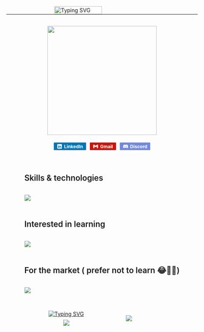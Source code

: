 <!-- <link href="style.css" rel="stylesheet"></link> -->

<style>
    :root {
    font-family: poppins;
    font-size: 16px;
}

.container {
    display: flex;
    flex-direction: column;
    justify-content: center;
    align-items: center;
    width: 100%;
}

.header-container {
    display: flex;
    align-items: center;
    justify-content: center;
    border-bottom: 1px solid #161c26;
    width: 100%;
    margin-bottom: 1.875rem;
}

.header-container img {
    width: 50%;
}

.gif-container {
    margin-bottom: 1.25rem;
}

.gif {
    width: 18rem;
}

.links-container {
    display: flex;
    align-items: center;
    justify-content: center;
    column-gap: 0.625rem;
}

.links-container a {
    display: flex;
    align-items: center;
    justify-content: center;
    padding: 0.16rem 0.5rem;
    text-decoration: none;
    color: #fff;
    border-radius: 1px;
    font-size: 0.75rem;
    font-weight: 700;
}

.links-container .linkedin {
    background-color: #0077b5;
}

.links-container .gmail {
    background-color: #c71610;
}

.links-container .discord {
    background-color: #7289da;
}

.links-container a svg {
    width: 0.9rem;
    height: 0.9rem;
    margin-right: 0.3125rem;
}

.skills {
    display: flex;
    flex-direction: column;
    justify-content: center;
    align-items: center;
    row-gap: 0.9rem;
    margin: 2.5rem 0 0 0;
}

.skills-container {
    width: 100%;
}

.skills-container .title {
    font-size: 1.3rem;
    font-weight: 600;
    margin-bottom: 2rem;
}

.skills-container .icons {
    display: flex;
}

.status {
    display: grid;
    grid-template-columns: 7fr 3fr;
    grid-template-columns: 1fr 1fr;
    row-gap: 0.4rem;
    width: 75%;
    margin: 2rem 0 0 0;
}

.status .streak {
    grid-area: 1/1/2/2;
    display: flex;
    align-items: center;
    justify-content: center;
}

.status .state {
    grid-area: 2/1/3/2;
    display: flex;
    align-items: center;
    justify-content: center;
}

.status .language {
    grid-area: 1/2/3/3;
    display: flex;
    align-items: center;
    justify-content: center;
    width: inherit;
}
</style>

<div class="container">
<div class="header-container">
<img src="https://readme-typing-svg.demolab.com?font=Fira+Code&pause=1000&center=true&vCenter=true&width=435&lines=Hi%2C+I'm+Abdelrahman+Embaby.+👋🏽;A+fresh+grad+frontend+developer.+👨🏽‍🎓;With+a+bachelor+degree+in+CS.+👨🏽‍💻;Nice+to+meet+you!+👾" alt="Typing SVG" />
</div>

<div class="gif-container">
<img class="gif" src="https://drive.google.com/uc?id=1bctSE3Vtv4yE_Bz6R_3nwwrPzw-DGFWX">
</div>

<div class="links-container">
<a href="https://www.linkedin.com/in/abdelrahman-embaby-237938224" class="linkedin"><svg xmlns="http://www.w3.org/2000/svg" x="0px" y="0px" width="50" height="50" viewBox="0,0,256,256"
style="fill:#000000;">
<g fill="#ffffff" fill-rule="nonzero" stroke="none" stroke-width="1" stroke-linecap="butt" stroke-linejoin="miter" stroke-miterlimit="10" stroke-dasharray="" stroke-dashoffset="0" font-family="none" font-weight="none" font-size="none" text-anchor="none" style="mix-blend-mode: normal"><g transform="scale(5.12,5.12)"><path d="M41,4h-32c-2.76,0 -5,2.24 -5,5v32c0,2.76 2.24,5 5,5h32c2.76,0 5,-2.24 5,-5v-32c0,-2.76 -2.24,-5 -5,-5zM17,20v19h-6v-19zM11,14.47c0,-1.4 1.2,-2.47 3,-2.47c1.8,0 2.93,1.07 3,2.47c0,1.4 -1.12,2.53 -3,2.53c-1.8,0 -3,-1.13 -3,-2.53zM39,39h-6c0,0 0,-9.26 0,-10c0,-2 -1,-4 -3.5,-4.04h-0.08c-2.42,0 -3.42,2.06 -3.42,4.04c0,0.91 0,10 0,10h-6v-19h6v2.56c0,0 1.93,-2.56 5.81,-2.56c3.97,0 7.19,2.73 7.19,8.26z"></path></g></g>
</svg>
LinkedIn</a>
<a href="mailto:0b7o4u6d3y@gmail.com?subject=Please be a job offer 🙃" class="gmail"><svg xmlns="http://www.w3.org/2000/svg" x="0px" y="0px" width="48" height="48" viewBox="0,0,256,256"
style="fill:#000000;">
<g fill="#ffffff" fill-rule="nonzero" stroke="none" stroke-width="1" stroke-linecap="butt" stroke-linejoin="miter" stroke-miterlimit="10" stroke-dasharray="" stroke-dashoffset="0" font-family="none" font-weight="none" font-size="none" text-anchor="none" style="mix-blend-mode: normal"><g transform="scale(5.33333,5.33333)"><path d="M45,16.2l-5,2.75l-5,4.75v16.3h7c1.657,0 3,-1.343 3,-3z"></path><path d="M3,16.2l3.614,1.71l6.386,5.79v16.3h-7c-1.657,0 -3,-1.343 -3,-3z"></path><path d="M35,11.2l-11,8.25l-11,-8.25l-1,5.8l1,6.7l11,8.25l11,-8.25l1,-6.7z"></path><path d="M3,12.298v3.902l10,7.5v-12.5l-3.124,-2.341c-0.744,-0.558 -1.648,-0.859 -2.578,-0.859v0c-2.374,0 -4.298,1.924 -4.298,4.298z"></path><path d="M45,12.298v3.902l-10,7.5v-12.5l3.124,-2.341c0.744,-0.558 1.648,-0.859 2.578,-0.859v0c2.374,0 4.298,1.924 4.298,4.298z"></path></g></g>
</svg>
Gmail</a>
<a href="https://discord.com/users/640866116255612938" class="discord"><svg xmlns="http://www.w3.org/2000/svg" x="0px" y="0px" width="50" height="50" viewBox="0,0,256,256"
style="fill:#000000;">
<g fill="#ffffff" fill-rule="nonzero" stroke="none" stroke-width="1" stroke-linecap="butt" stroke-linejoin="miter" stroke-miterlimit="10" stroke-dasharray="" stroke-dashoffset="0" font-family="none" font-weight="none" font-size="none" text-anchor="none" style="mix-blend-mode: normal"><g transform="scale(5.12,5.12)"><path d="M41.625,10.76953c-3.98047,-3.20313 -10.27734,-3.74609 -10.54687,-3.76563c-0.41797,-0.03516 -0.81641,0.19922 -0.98828,0.58594c-0.01562,0.02344 -0.15234,0.33984 -0.30469,0.83203c2.63281,0.44531 5.86719,1.33984 8.79297,3.15625c0.46875,0.28906 0.61328,0.90625 0.32422,1.375c-0.19141,0.30859 -0.51562,0.47656 -0.85156,0.47656c-0.17969,0 -0.36328,-0.05078 -0.52734,-0.15234c-5.03125,-3.12109 -11.3125,-3.27734 -12.52344,-3.27734c-1.21094,0 -7.49609,0.15625 -12.52344,3.27734c-0.46875,0.29297 -1.08594,0.14844 -1.375,-0.32031c-0.29297,-0.47266 -0.14844,-1.08594 0.32031,-1.37891c2.92578,-1.8125 6.16016,-2.71094 8.79297,-3.15234c-0.15234,-0.49609 -0.28906,-0.80859 -0.30078,-0.83594c-0.17578,-0.38672 -0.57031,-0.62891 -0.99219,-0.58594c-0.26953,0.01953 -6.56641,0.5625 -10.60156,3.80859c-2.10547,1.94922 -6.32031,13.33984 -6.32031,23.1875c0,0.17578 0.04688,0.34375 0.13281,0.49609c2.90625,5.10938 10.83984,6.44531 12.64844,6.50391c0.00781,0 0.01953,0 0.03125,0c0.32031,0 0.62109,-0.15234 0.80859,-0.41016l1.82813,-2.51562c-4.93359,-1.27344 -7.45312,-3.4375 -7.59766,-3.56641c-0.41406,-0.36328 -0.45312,-0.99609 -0.08594,-1.41016c0.36328,-0.41406 0.99609,-0.45312 1.41016,-0.08984c0.05859,0.05469 4.69922,3.99219 13.82422,3.99219c9.14063,0 13.78125,-3.95312 13.82813,-3.99219c0.41406,-0.35937 1.04297,-0.32422 1.41016,0.09375c0.36328,0.41406 0.32422,1.04297 -0.08984,1.40625c-0.14453,0.12891 -2.66406,2.29297 -7.59766,3.56641l1.82813,2.51563c0.1875,0.25781 0.48828,0.41016 0.80859,0.41016c0.01172,0 0.02344,0 0.03125,0c1.80859,-0.05859 9.74219,-1.39453 12.64844,-6.50391c0.08594,-0.15234 0.13281,-0.32031 0.13281,-0.49609c0,-9.84766 -4.21484,-21.23828 -6.375,-23.23047zM18.5,30c-1.93359,0 -3.5,-1.78906 -3.5,-4c0,-2.21094 1.56641,-4 3.5,-4c1.93359,0 3.5,1.78906 3.5,4c0,2.21094 -1.56641,4 -3.5,4zM31.5,30c-1.93359,0 -3.5,-1.78906 -3.5,-4c0,-2.21094 1.56641,-4 3.5,-4c1.93359,0 3.5,1.78906 3.5,4c0,2.21094 -1.56641,4 -3.5,4z"></path></g></g>
</svg>
Discord</a>
</div>

<!-- https://drive.google.com/file/d/1bctSE3Vtv4yE_Bz6R_3nwwrPzw-DGFWX/view?usp=drive_link
https://drive.google.com/file/d/1BKxSblZ90u6Qfwp1rpORTCpeSt6HZyVc/view?usp=drive_link -->

<div class="skills">
<div class="skills-container learned">
    <p class="title">Skills & technologies</p>
    <p align="center" class="icons">
        <img src="https://skillicons.dev/icons?i=react,js,html,css,java,xd,git,github,vscode" />
    </p>
</div>

<div class="skills-container learning">
    <p class="title">Interested in learning</p>
    <p align="center" class="icons">
        <img src="https://skillicons.dev/icons?i=sass,angular,vue,vite,materialui,threejs,nextjs,ts,nodejs,express,fastapi,firebase,mongodb,bash,linux,figma" />
    </p>
</div>

<div class="skills-container market">
    <p class="title">For the market ( prefer not to learn 😂👎🏽)</p>
    <p align="center" class="icons">
        <img src="https://skillicons.dev/icons?i=redux,bootstrap,tailwind,php,py,pytorch" />
    </p>
</div>
</div>

<div class="status">
<a href="https://git.io/typing-svg" class="streak"><img src="https://streak-stats.demolab.com?user=AbdelrahmanEmbaby&background=0d1117&stroke=2f80ed&ring=2f80ed&fire=2f80ed&currStreakLabel=2f80ed&currStreakNum=fff&sideLabels=2f80ed&sideNums=fff&dates=fff&hide_border=true" alt="Typing SVG" /></a>
<a href="https://github.com/anuraghazra/github-readme-stats" class="state">
  <img align="center" src="https://github-readme-stats.vercel.app/api?username=AbdelrahmanEmbaby&show_icons=true&include_all_commits=true&text_bold=false&bg_color=0d1117&text_color=fff&hide_border=true" />
</a>
<a href="https://github.com/anuraghazra/convoychat" class="language">
  <img align="center" src="https://github-readme-stats.vercel.app/api/top-langs/?username=AbdelrahmanEmbaby&layout=donut-vertical&bg_color=0d1117&title_color=fff&text_color=fff&icon_color=0094B9&hide_border=true" />
</a>
</div>
</div>
